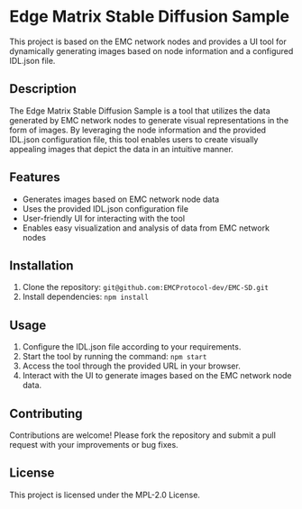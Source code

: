 # Edge Matrix Stable Diffusion Sample

This project is based on the EMC network nodes and provides a UI tool for dynamically generating images based on node information and a configured IDL.json file.

## Description

The Edge Matrix Stable Diffusion Sample is a tool that utilizes the data generated by EMC network nodes to generate visual representations in the form of images. By leveraging the node information and the provided IDL.json configuration file, this tool enables users to create visually appealing images that depict the data in an intuitive manner.

## Features

- Generates images based on EMC network node data
- Uses the provided IDL.json configuration file
- User-friendly UI for interacting with the tool
- Enables easy visualization and analysis of data from EMC network nodes

## Installation

1. Clone the repository: `git@github.com:EMCProtocol-dev/EMC-SD.git`
2. Install dependencies: `npm install`

## Usage

1. Configure the IDL.json file according to your requirements.
2. Start the tool by running the command: `npm start`
3. Access the tool through the provided URL in your browser.
4. Interact with the UI to generate images based on the EMC network node data.

## Contributing
Contributions are welcome! Please fork the repository and submit a pull request with your improvements or bug fixes.

## License
This project is licensed under the MPL-2.0 License.